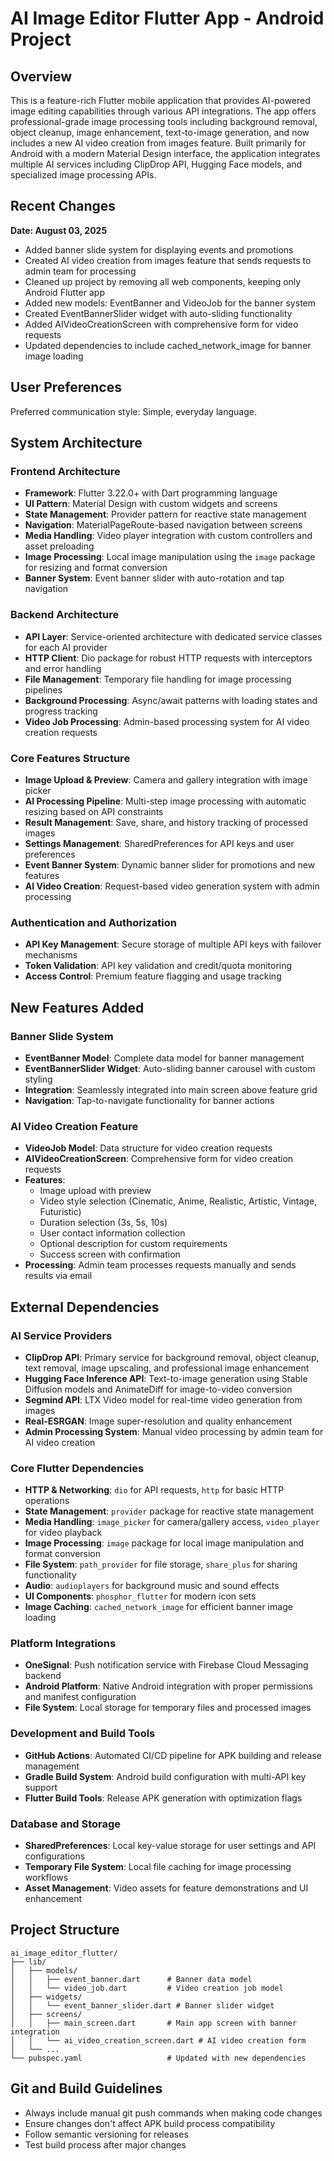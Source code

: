 # AI Image Editor Flutter App - Android Project

## Overview

This is a feature-rich Flutter mobile application that provides AI-powered image editing capabilities through various API integrations. The app offers professional-grade image processing tools including background removal, object cleanup, image enhancement, text-to-image generation, and now includes a new AI video creation from images feature. Built primarily for Android with a modern Material Design interface, the application integrates multiple AI services including ClipDrop API, Hugging Face models, and specialized image processing APIs.

## Recent Changes

**Date: August 03, 2025**
- Added banner slide system for displaying events and promotions
- Created AI video creation from images feature that sends requests to admin team for processing
- Cleaned up project by removing all web components, keeping only Android Flutter app
- Added new models: EventBanner and VideoJob for the banner system
- Created EventBannerSlider widget with auto-sliding functionality
- Added AIVideoCreationScreen with comprehensive form for video requests
- Updated dependencies to include cached_network_image for banner image loading

## User Preferences

Preferred communication style: Simple, everyday language.

## System Architecture

### Frontend Architecture
- **Framework**: Flutter 3.22.0+ with Dart programming language
- **UI Pattern**: Material Design with custom widgets and screens
- **State Management**: Provider pattern for reactive state management
- **Navigation**: MaterialPageRoute-based navigation between screens
- **Media Handling**: Video player integration with custom controllers and asset preloading
- **Image Processing**: Local image manipulation using the `image` package for resizing and format conversion
- **Banner System**: Event banner slider with auto-rotation and tap navigation

### Backend Architecture
- **API Layer**: Service-oriented architecture with dedicated service classes for each AI provider
- **HTTP Client**: Dio package for robust HTTP requests with interceptors and error handling
- **File Management**: Temporary file handling for image processing pipelines
- **Background Processing**: Async/await patterns with loading states and progress tracking
- **Video Job Processing**: Admin-based processing system for AI video creation requests

### Core Features Structure
- **Image Upload & Preview**: Camera and gallery integration with image picker
- **AI Processing Pipeline**: Multi-step image processing with automatic resizing based on API constraints
- **Result Management**: Save, share, and history tracking of processed images
- **Settings Management**: SharedPreferences for API keys and user preferences
- **Event Banner System**: Dynamic banner slider for promotions and new features
- **AI Video Creation**: Request-based video generation system with admin processing

### Authentication and Authorization
- **API Key Management**: Secure storage of multiple API keys with failover mechanisms
- **Token Validation**: API key validation and credit/quota monitoring
- **Access Control**: Premium feature flagging and usage tracking

## New Features Added

### Banner Slide System
- **EventBanner Model**: Complete data model for banner management
- **EventBannerSlider Widget**: Auto-sliding banner carousel with custom styling
- **Integration**: Seamlessly integrated into main screen above feature grid
- **Navigation**: Tap-to-navigate functionality for banner actions

### AI Video Creation Feature
- **VideoJob Model**: Data structure for video creation requests
- **AIVideoCreationScreen**: Comprehensive form for video creation requests
- **Features**: 
  - Image upload with preview
  - Video style selection (Cinematic, Anime, Realistic, Artistic, Vintage, Futuristic)
  - Duration selection (3s, 5s, 10s)
  - User contact information collection
  - Optional description for custom requirements
  - Success screen with confirmation
- **Processing**: Admin team processes requests manually and sends results via email

## External Dependencies

### AI Service Providers
- **ClipDrop API**: Primary service for background removal, object cleanup, text removal, image upscaling, and professional image enhancement
- **Hugging Face Inference API**: Text-to-image generation using Stable Diffusion models and AnimateDiff for image-to-video conversion
- **Segmind API**: LTX Video model for real-time video generation from images
- **Real-ESRGAN**: Image super-resolution and quality enhancement
- **Admin Processing System**: Manual video processing by admin team for AI video creation

### Core Flutter Dependencies
- **HTTP & Networking**: `dio` for API requests, `http` for basic HTTP operations
- **State Management**: `provider` package for reactive state management
- **Media Handling**: `image_picker` for camera/gallery access, `video_player` for video playback
- **Image Processing**: `image` package for local image manipulation and format conversion
- **File System**: `path_provider` for file storage, `share_plus` for sharing functionality
- **Audio**: `audioplayers` for background music and sound effects
- **UI Components**: `phosphor_flutter` for modern icon sets
- **Image Caching**: `cached_network_image` for efficient banner image loading

### Platform Integrations
- **OneSignal**: Push notification service with Firebase Cloud Messaging backend
- **Android Platform**: Native Android integration with proper permissions and manifest configuration
- **File System**: Local storage for temporary files and processed images

### Development and Build Tools
- **GitHub Actions**: Automated CI/CD pipeline for APK building and release management
- **Gradle Build System**: Android build configuration with multi-API key support
- **Flutter Build Tools**: Release APK generation with optimization flags

### Database and Storage
- **SharedPreferences**: Local key-value storage for user settings and API configurations
- **Temporary File System**: Local file caching for image processing workflows
- **Asset Management**: Video assets for feature demonstrations and UI enhancement

## Project Structure

```
ai_image_editor_flutter/
├── lib/
│   ├── models/
│   │   ├── event_banner.dart      # Banner data model
│   │   └── video_job.dart         # Video creation job model
│   ├── widgets/
│   │   └── event_banner_slider.dart # Banner slider widget
│   ├── screens/
│   │   ├── main_screen.dart       # Main app screen with banner integration
│   │   └── ai_video_creation_screen.dart # AI video creation form
│   └── ...
└── pubspec.yaml                   # Updated with new dependencies
```

## Git and Build Guidelines

- Always include manual git push commands when making code changes
- Ensure changes don't affect APK build process compatibility
- Follow semantic versioning for releases
- Test build process after major changes